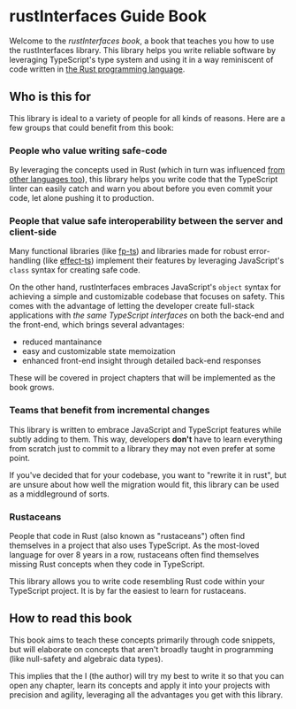 # rustInterfaces Guide Book
Welcome to the _rustInterfaces book_, a book that teaches you how to use the rustInterfaces
library. This library helps you write reliable software by leveraging TypeScript's
type system and using it in a way reminiscent of code written in
[the Rust programming language](https://www.rust-lang.org/).

## Who is this for
This library is ideal to a variety of people for all kinds of reasons. Here are a few
groups that could benefit from this book:

### People who value writing safe-code
By leveraging the concepts used in Rust (which in turn was influenced [from other languages too](https://doc.rust-lang.org/reference/influences.html)), this library helps you write code that the TypeScript
linter can easily catch and warn you about before you even commit your code,
let alone pushing it to production.

### People that value safe interoperability between the server and client-side
Many functional libraries (like [fp-ts](https://gcanti.github.io/fp-ts/)) and libraries made for robust
error-handling (like [effect-ts](https://effect.website/)) implement their
features by leveraging JavaScript's `class` syntax for creating safe code.

On the other hand, rustInterfaces embraces JavaScript's `object` syntax for
achieving a simple and customizable codebase that focuses on safety.
This comes with the advantage of letting the developer create full-stack applications with _the
same TypeScript interfaces_ on both the back-end and the front-end, which brings several advantages:
- reduced mantainance
- easy and customizable state memoization
- enhanced front-end insight through detailed back-end responses

These will be covered in project chapters that will be implemented as the book
grows.

### Teams that benefit from incremental changes
This library is written to embrace JavaScript and TypeScript features while
subtly adding to them. This way, developers **don't** have to learn everything
from scratch just to commit to a library they may not even prefer at some point.

If you've decided that for your codebase, you want to "rewrite it in rust", but
are unsure about how well the migration would fit, this library can be used as
a middleground of sorts.

### Rustaceans
People that code in Rust (also known as "rustaceans") often find
themselves in a project that also uses TypeScript. As the most-loved language for over
8 years in a row, rustaceans often find themselves missing Rust concepts when
they code in TypeScript.

This library allows you to write code resembling Rust code within your TypeScript project.
It is by far the easiest to learn for rustaceans.

## How to read this book
This book aims to teach these concepts primarily through code snippets, but will
elaborate on concepts that aren't broadly taught in programming (like null-safety
and algebraic data types).

This implies that the I (the author) will try my best to write it so that you can
open any chapter, learn its concepts and apply it into your projects with precision
and agility, leveraging all the advantages you get with this library.

